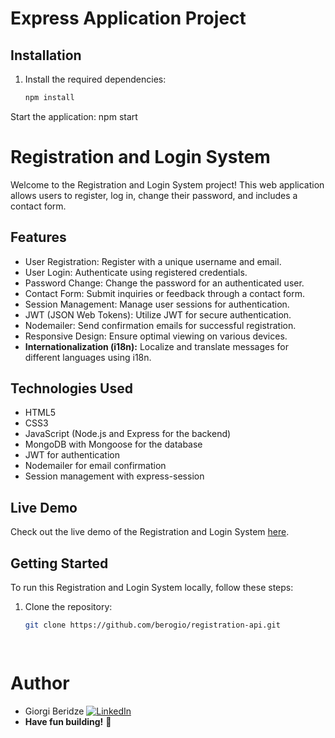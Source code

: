 # Express Application Project

## Installation
1. Install the required dependencies:

   ```bash
   npm install
Start the application:
npm start


# Registration and Login System

Welcome to the Registration and Login System project! This web application allows users to register, log in, change their password, and includes a contact form.

## Features

- User Registration: Register with a unique username and email.
- User Login: Authenticate using registered credentials.
- Password Change: Change the password for an authenticated user.
- Contact Form: Submit inquiries or feedback through a contact form.
- Session Management: Manage user sessions for authentication.
- JWT (JSON Web Tokens): Utilize JWT for secure authentication.
- Nodemailer: Send confirmation emails for successful registration.
- Responsive Design: Ensure optimal viewing on various devices.
-  **Internationalization (i18n):** Localize and translate messages for different languages using i18n.

## Technologies Used

- HTML5
- CSS3
- JavaScript (Node.js and Express for the backend)
- MongoDB with Mongoose for the database
- JWT for authentication
- Nodemailer for email confirmation
- Session management with express-session

## Live Demo

Check out the live demo of the Registration and Login System [here](LINK_TO_YOUR_LIVE_DEMO).

## Getting Started

To run this Registration and Login System locally, follow these steps:

1. Clone the repository:

   ```bash
   git clone https://github.com/berogio/registration-api.git

 
# Author
- Giorgi Beridze [![LinkedIn](https://img.shields.io/badge/-LinkedIn-0077B5?logo=linkedin&logoColor=white&style=flat)](https://www.linkedin.com/in/giorgi-beridze-427902238/)
- **Have fun building!** 🚀
